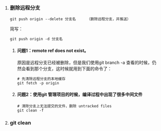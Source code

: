 1. ### 删除远程分支

   ```shell
   git push origin --delete 分支名     （删除远程分支，并推送）
   ```

   简写：

   ```shell
   git push origin -d 分支名
   ```

   1. #### 问题1：remote ref does not exist。

      原因是远程分支已经被删除，但是我们使用git branch -a 查看的时候，仍然会看到那个分支，这时候就用到下面的命令了：

      ```shell
      # 先清除远程分支的本地缓存
      git fetch -p origin  
      ```

   2. #### 问题2：使用git 管理项目的时候，编译过程中出现了很多中间文件

      ```shell
      # 清除分支上无法提交的文件，删除 untracked files
      git clean -f
      ```

2. ### git clean

   
